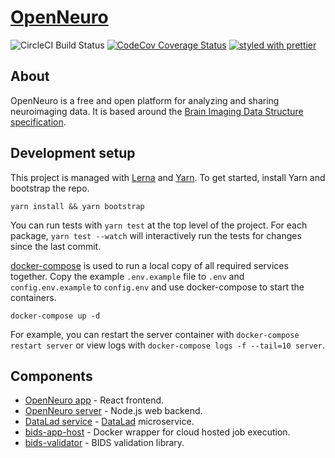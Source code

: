 # [OpenNeuro](https://openneuro.org)

![CircleCI Build Status](https://circleci.com/gh/OpenNeuroOrg/openneuro.png?circle-token=d1fa3abe9dd6db187f656da7e7063663a67a2b69&style=shield)
[![CodeCov Coverage Status](https://codecov.io/gh/OpenNeuroOrg/openneuro/branch/master/graph/badge.svg)](https://codecov.io/gh/OpenNeuroOrg/openneuro)
[![styled with prettier](https://img.shields.io/badge/styled_with-prettier-ff69b4.svg)](https://github.com/prettier/prettier)

## About

OpenNeuro is a free and open platform for analyzing and sharing neuroimaging data. It is based around the [Brain Imaging Data Structure specification](http://bids.neuroimaging.io/).

## Development setup

This project is managed with [Lerna](https://lernajs.io/) and [Yarn](https://yarnpkg.com/). To get started, install Yarn and bootstrap the repo.

```shell
yarn install && yarn bootstrap
```

You can run tests with `yarn test` at the top level of the project. For each package, `yarn test --watch` will interactively run the tests for changes since the last commit.

[docker-compose](https://docs.docker.com/compose/overview/) is used to run a local copy of all required services together. Copy the example `.env.example` file to `.env` and `config.env.example` to `config.env` and use docker-compose to start the containers.

```shell
docker-compose up -d
```

For example, you can restart the server container with `docker-compose restart server` or view logs with `docker-compose logs -f --tail=10 server`.

## Components

- [OpenNeuro app](packages/openneuro-app) - React frontend.
- [OpenNeuro server](packages/openneuro-server) - Node.js web backend.
- [DataLad service](https://github.com/OpenNeuroOrg/datalad-service) - [DataLad](http://datalad.org/) microservice.
- [bids-app-host](https://github.com/OpenNeuroOrg/bids-app-host) - Docker wrapper for cloud hosted job execution.
- [bids-validator](https://github.com/bids-standard/bids-validator) - BIDS validation library.
